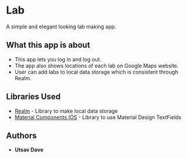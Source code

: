# Lab
A simple and elegant looking lab making app.

## What this app is about
* This app lets you log in and log out.
* The app also shows locations of each lab on Google Maps website.
* User can add labs to local data storage which is consistent through Realm.

## Libraries Used
* [Realm](https://github.com/realm/realm-cocoa) - Library to make local data storage
* [Material Components IOS](https://material.io/develop/ios/components/textfields/) - Library to use Material Design TextFields

## Authors
* **Utsav Dave**
